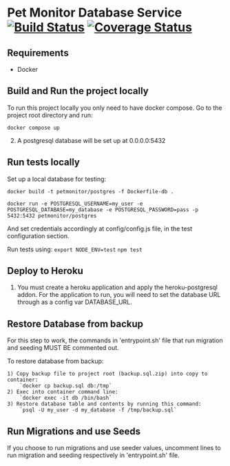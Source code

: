 # Pet Monitor Database Service [![Build Status](https://app.travis-ci.com/PetMonitor/pet-monitor-db-service.svg?branch=master)](https://app.travis-ci.com/PetMonitor/pet-monitor-db-service) [![Coverage Status](https://coveralls.io/repos/github/PetMonitor/pet-monitor-db-service/badge.svg?branch=master)](https://coveralls.io/github/PetMonitor/pet-monitor-db-service?branch=master)


## Requirements

- Docker

## Build and Run the project locally

To run this project locally you only need to have docker compose. Go to the project root directory and run:

`docker compose up`

2. A postgresql database will be set up at 0.0.0.0:5432

## Run tests locally

Set up a local database for testing:

`docker build -t petmonitor/postgres -f Dockerfile-db .`

`docker run -e POSTGRESQL_USERNAME=my_user -e POSTGRESQL_DATABASE=my_database -e POSTGRESQL_PASSWORD=pass -p 5432:5432 petmonitor/postgres`

And set credentials accordingly at config/config.js file, in the test configuration section.

Run tests using:
`export NODE_ENV=test`
`npm test`

## Deploy to Heroku

1. You must create a heroku application and apply the heroku-postgresql addon. For the application to run, you will need to set the database URL through as a config var DATABASE_URL.

## Restore Database from backup

For this step to work, the commands in 'entrypoint.sh' file that run migration and seeding MUST BE commented out.

To restore database from backup:

    1) Copy backup file to project root (backup.sql.zip) into copy to container:
        `docker cp backup.sql db:/tmp`
    2) Exec into container command line:
        `docker exec -it db /bin/bash`
    3) Restore database table and contents by running this command:
        `psql -U my_user -d my_database -f /tmp/backup.sql`

## Run Migrations and use Seeds

If you choose to run migrations and use seeder values, uncomment lines to run
migration and seeding respectively in 'entrypoint.sh' file.
